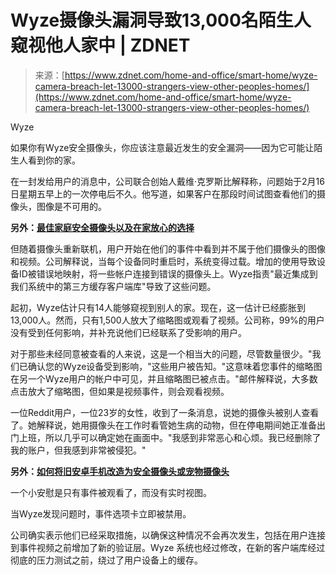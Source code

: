 <!--yml

category: 未分类

date: 2024-05-27 14:59:28

-->

# Wyze摄像头漏洞导致13,000名陌生人窥视他人家中 | ZDNET

> 来源：[https://www.zdnet.com/home-and-office/smart-home/wyze-camera-breach-let-13000-strangers-view-other-peoples-homes/](https://www.zdnet.com/home-and-office/smart-home/wyze-camera-breach-let-13000-strangers-view-other-peoples-homes/)

Wyze

如果你有Wyze安全摄像头，你应该注意最近发生的安全漏洞——因为它可能让陌生人看到你的家。

在一封发给用户的消息中，公司联合创始人戴维·克罗斯比解释称，问题始于2月16日星期五早上的一次停电后不久。他写道，如果客户在那段时间试图查看他们的摄像头，图像是不可用的。

**另外：[最佳家庭安全摄像头以及在家放心的选择](https://www.zdnet.com/home-and-office/smart-home/best-security-camera/)**

但随着摄像头重新联机，用户开始在他们的事件中看到并不属于他们摄像头的图像和视频。公司解释说，当每个设备同时重启时，系统变得过载。增加的使用导致设备ID被错误地映射，将一些帐户连接到错误的摄像头上。Wyze指责"最近集成到我们系统中的第三方缓存客户端库"导致了这些问题。

起初，Wyze估计只有14人能够窥视到别人的家。现在，这一估计已经膨胀到13,000人。然而，只有1,500人放大了缩略图或观看了视频。公司称，99%的用户没有受到任何影响，并补充说他们已经联系了受影响的用户。

对于那些未经同意被查看的人来说，这是一个相当大的问题，尽管数量很少。"我们已确认您的Wyze设备受到影响，"这些用户被告知。"这意味着您事件的缩略图在另一个Wyze用户的帐户中可见，并且缩略图已被点击。"邮件解释说，大多数点击放大了缩略图，但如果是视频事件，则会观看视频。

一位Reddit用户，一位23岁的女性，收到了一条消息，说她的摄像头被别人查看了。她解释说，她用摄像头在工作时看管她生病的动物，但在停电期间她正准备出门上班，所以几乎可以确定她在画面中。"我感到非常恶心和心烦。我已经删除了我的账户，但我感到非常被侵犯。"

**另外：[如何将旧安卓手机改造为安全摄像头或宠物摄像头](https://www.zdnet.com/article/how-to-repurpose-an-old-android-phone-as-a-security-camera/)**

一个小安慰是只有事件被观看了，而没有实时视图。

当Wyze发现问题时，事件选项卡立即被禁用。

公司确实表示他们已经采取措施，以确保这种情况不会再次发生，包括在用户连接到事件视频之前增加了新的验证层。Wyze 系统也经过修改，在新的客户端库经过彻底的压力测试之前，绕过了用户设备上的缓存。
